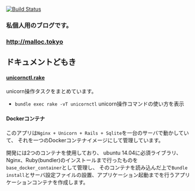[![Build Status](https://travis-ci.org/ryota-murakami/blog.svg)](https://travis-ci.org/ryota-murakami/blog)

### 私個人用のブログです。  
###  http://malloc.tokyo  

## ドキュメントどもき

#### <a href="https://github.com/ryota-murakami/blog/blob/master/lib/tasks/unicornctl.rake" target="_blank">unicornctl.rake</a>

unicorn操作タスクをまとめています。

- `bundle exec rake -vT unicornctl` unicorn操作コマンドの使い方を表示

#### Dockerコンテナ

このアプリは`Nginx + Unicorn + Rails + Sqlite`を一台のサーバで動かしていて、
それを一つのDockerコンテナイメージにして管理しています。

開発には2つのコンテナを使用しており、
ubuntu 14.04に必須ライブラリ、Nginx、Ruby(bundler)のインストールまで行ったものを`base_docker_container`として管理し、
そのコンテナを読み込んだ上で`Bundle install`とサーバ設定ファイルの設置、アプリケーション起動までを行うアプリケーションコンテナを作成します。
